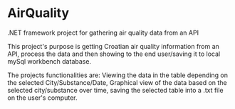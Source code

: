 # AirQuality
.NET framework project for gathering air quality data from an API

This project's purpose is getting Croatian air quality information from an API, process the data and then showing 
to the end user/saving it to local mySql workbench database. 

The projects functionalities are: Viewing the data in the table depending on the selected City/Substance/Date, Graphical view of the data 
based on the selected city/substance over time, saving the selected table into a .txt file on the user's computer.
